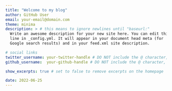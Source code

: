```yaml
---
title: "Welcome to my blog"
author: GitHub User
email: your-email@domain.com
theme: minima
description: > # this means to ignore newlines until "baseurl:"
  Write an awesome description for your new site here. You can edit this
  line in _config.yml. It will appear in your document head meta (for
  Google search results) and in your feed.xml site description.

# social links
twitter_username: your-twitter-handle # DO NOT include the @ character, or else the build will fail!
github_username:  your-github-handle # DO NOT include the @ character, or else the build will fail!

show_excerpts: true # set to false to remove excerpts on the homepage

date: 2022-06-25
---
```


